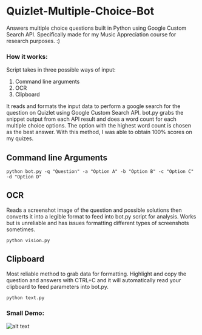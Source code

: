 # Quizlet-Multiple-Choice-Bot
Answers multiple choice questions built in Python using Google Custom Search API. Specifically made for my Music Appreciation course for research purposes. :)

### How it works:
Script takes in three possible ways of input:
1. Command line arguments
2. OCR
3. Clipboard

It reads and formats the input data to perform a google search for the question on Quizlet using Google Custom Search API. bot.py grabs the snippet output from each API result and does a word count for each multiple choice options. The option with the highest word count is chosen as the best answer. With this method, I was able to obtain 100% scores on my quizes. 

## Command line Arguments
```
python bot.py -q "Question" -a "Option A" -b "Option B" -c "Option C" -d "Option D"
```

## OCR
Reads a screenshot image of the question and possible solutions then converts it into a legible format to feed into bot.py script for analysis.
Works but is unreliable and has issues formatting different types of screenshots sometimes.
```
python vision.py
```

## Clipboard
Most reliable method to grab data for formatting. Highlight and copy the question and answers with CTRL+C and it will automatically read your clipboard to feed parameters into bot.py.
```
python text.py
```

### Small Demo:
![alt text](https://i.gyazo.com/00c4104477619efeb28a7efe0749bbce.gif)
